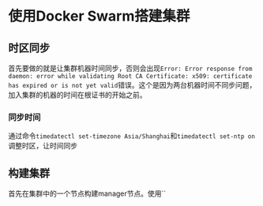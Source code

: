 # 使用Docker Swarm搭建集群
## 时区同步
 首先要做的就是让集群机器时间同步，否则会出现`Error: Error response from daemon: error while validating Root CA Certificate: x509: certificate has expired or is not yet valid`错误。这个是因为两台机器时间不同步问题，加入集群的机器的时间在根证书的开始之前。

### 同步时间
  通过命令`timedatectl set-timezone Asia/Shanghai`和`timedatectl set-ntp on`调整时区，让时间同步

## 构建集群
 首先在集群中的一个节点构建manager节点。使用``
